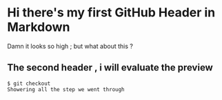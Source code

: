 # Hi there's my first GitHub Header in Markdown
Damn it looks so high ; but what about this ?

## The second header , i will evaluate the preview

```
$ git checkout
Showering all the step we went through
```
